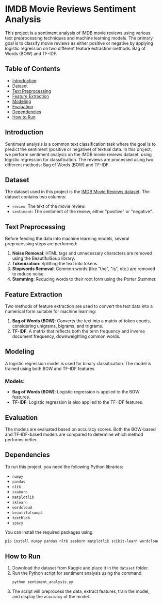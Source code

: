 # IMDB Movie Reviews Sentiment Analysis

This project is a sentiment analysis of IMDB movie reviews using various text preprocessing techniques and machine learning models. The primary goal is to classify movie reviews as either positive or negative by applying logistic regression on two different feature extraction methods: Bag of Words (BOW) and TF-IDF.

## Table of Contents
- [Introduction](#introduction)
- [Dataset](#dataset)
- [Text Preprocessing](#text-preprocessing)
- [Feature Extraction](#feature-extraction)
- [Modeling](#modeling)
- [Evaluation](#evaluation)
- [Dependencies](#dependencies)
- [How to Run](#how-to-run)

## Introduction
Sentiment analysis is a common text classification task where the goal is to predict the sentiment (positive or negative) of textual data. In this project, we perform sentiment analysis on the IMDB movie reviews dataset, using logistic regression for classification. The reviews are processed using two different methods: Bag of Words (BOW) and TF-IDF.

## Dataset
The dataset used in this project is the [IMDB Movie Reviews dataset](https://www.kaggle.com/datasets/lakshmi25npathi/imdb-dataset-of-50k-movie-reviews). The dataset contains two columns:
- `review`: The text of the movie review.
- `sentiment`: The sentiment of the review, either "positive" or "negative".

## Text Preprocessing
Before feeding the data into machine learning models, several preprocessing steps are performed:
1. **Noise Removal**: HTML tags and unnecessary characters are removed using the BeautifulSoup library.
2. **Tokenization**: Splitting the text into tokens.
3. **Stopwords Removal**: Common words (like "the", "is", etc.) are removed to reduce noise.
4. **Stemming**: Reducing words to their root form using the Porter Stemmer.

## Feature Extraction
Two methods of feature extraction are used to convert the text data into a numerical form suitable for machine learning:
1. **Bag of Words (BOW)**: Converts the text into a matrix of token counts, considering unigrams, bigrams, and trigrams.
2. **TF-IDF**: A matrix that reflects both the term frequency and inverse document frequency, downweighting common words.

## Modeling
A logistic regression model is used for binary classification. The model is trained using both BOW and TF-IDF features.

### Models:
- **Bag of Words (BOW)**: Logistic regression is applied to the BOW features.
- **TF-IDF**: Logistic regression is also applied to the TF-IDF features.

## Evaluation
The models are evaluated based on accuracy scores. Both the BOW-based and TF-IDF-based models are compared to determine which method performs better.

## Dependencies
To run this project, you need the following Python libraries:

- `numpy`
- `pandas`
- `nltk`
- `seaborn`
- `matplotlib`
- `sklearn`
- `wordcloud`
- `beautifulsoup4`
- `textblob`
- `spacy`

You can install the required packages using:
```bash
pip install numpy pandas nltk seaborn matplotlib scikit-learn wordcloud beautifulsoup4 textblob spacy
```

## How to Run
1. Download the dataset from Kaggle and place it in the `dataset` folder.
2. Run the Python script for sentiment analysis using the command:
   ```bash
   python sentiment_analysis.py
   ```
3. The script will preprocess the data, extract features, train the model, and display the accuracy of the model.
